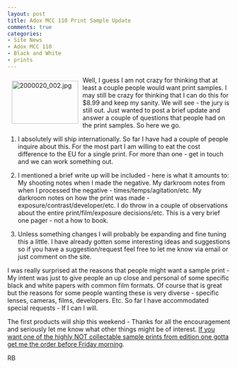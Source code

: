 ```yaml
---
layout: post
title: Adox MCC 110 Print Sample Update
comments: true
categories:
- Site News
- Adox MCC 110
- Black and White
- prints
---
```

<a rel="lightbox" href="/wp-content/uploads/2010/01/2000020_002.jpg"><img title="2000020_002.jpg" src="/wp-content/uploads/2010/01/.thumbs/.2000020_002.jpg" border="0" alt="2000020_002.jpg" hspace="10" vspace="10" width="150" height="97" align="left" /></a>Well, I guess I am not crazy for thinking that at least a couple people would want print samples. I may still be crazy for thinking that I can do this for $8.99 and keep my sanity. We will see - the jury is still out. Just wanted to post a brief update and answer a couple of questions that people had on the print samples. So here we go.

1) I absolutely will ship internationally. So far I have had a couple of people inquire about this. For the most part I am willing to eat the cost difference to the EU for a single print. For more than one - get in touch and we can work something out.

2) I mentioned a brief write up will be included - here is what it amounts to: My shooting notes when I made the negative. My darkroom notes from when I processed the negative - times/temps/agitation/etc. My darkroom notes on how the print was made - exposure/contrast/developer/etc. I do throw in a couple of observations about the entire print/film/exposure decisions/etc. This is a very brief one pager - not a how to book.

3) Unless something changes I will probably be expanding and fine tuning this a little. I have already gotten some interesting ideas and suggestions so if you have a suggestion/request feel free to let me know via email or just comment on the site.

I was really surprised at the reasons that people might want a sample print - My intent was just to give people an up close and personal of some specific black and white papers with common film formats. Of course that is great but the reasons for some people wanting these is very diverse - specific lenses, cameras, films, developers. Etc. So far I have accommodated special requests - If I can I will.

The first products will ship this weekend - Thanks for all the encouragement and seriously let me know what other things might be of interest. <a href="http://photo.rwboyer.com/black-and-white-sample-prints/">If you want one of the highly NOT collectable sample prints from edition one gotta get me the order before Friday morning</a>.

RB